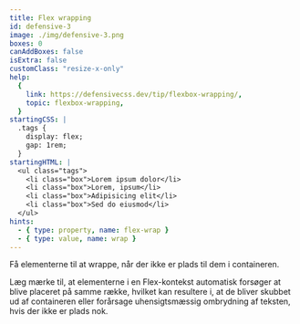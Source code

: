 ```yaml
---
title: Flex wrapping
id: defensive-3
image: ./img/defensive-3.png
boxes: 0
canAddBoxes: false
isExtra: false
customClass: "resize-x-only"
help:
  {
    link: https://defensivecss.dev/tip/flexbox-wrapping/,
    topic: flexbox-wrapping,
  }
startingCSS: |
  .tags {
    display: flex;
    gap: 1rem;
  }
startingHTML: |
  <ul class="tags">
    <li class="box">Lorem ipsum dolor</li>
    <li class="box">Lorem, ipsum</li>
    <li class="box">Adipisicing elit</li>
    <li class="box">Sed do eiusmod</li>
  </ul>
hints:
  - { type: property, name: flex-wrap }
  - { type: value, name: wrap }
---
```


Få elementerne til at wrappe, når der ikke er plads til dem i containeren.

Læg mærke til, at elementerne i en Flex-kontekst automatisk forsøger at blive placeret på samme række, hvilket kan resultere i, at de bliver skubbet ud af containeren eller forårsage uhensigtsmæssig ombrydning af teksten, hvis der ikke er plads nok.
